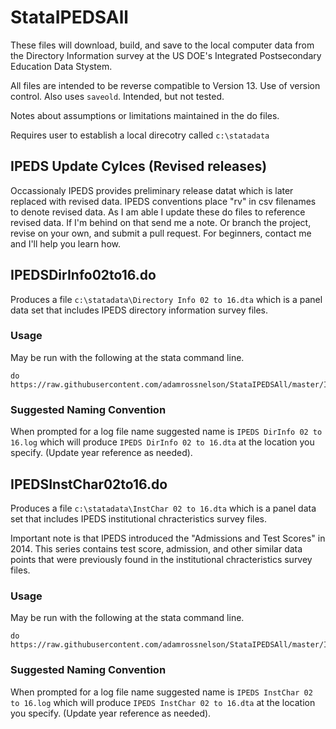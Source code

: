 # StataIPEDSAll

These files will download, build, and save to the local computer data from the Directory Information survey at the US DOE's Integrated Postsecondary Education Data Stystem.

All files are intended to be reverse compatible to Version 13. Use of version control. Also uses `saveold`. Intended, but not tested.

Notes about assumptions or limitations maintained in the do files.

Requires user to establish a local direcotry called `c:\statadata`

## IPEDS Update Cylces (Revised releases)

Occassionaly IPEDS provides preliminary release datat which is later replaced with revised data. IPEDS conventions place "rv" in csv filenames to denote revised data. As I am able I update these do files to reference revised data. If I'm behind on that send me a note. Or branch the project, revise on your own, and submit a pull request. For beginners, contact me and I'll help you learn how.

## IPEDSDirInfo02to16.do

Produces a file `c:\statadata\Directory Info 02 to 16.dta` which is a panel data set that includes IPEDS directory information survey files.

### Usage

May be run with the following at the stata command line.

```
do https://raw.githubusercontent.com/adamrossnelson/StataIPEDSAll/master/IPEDSDirInfo02to16.do
```
### Suggested Naming Convention

When prompted for a log file name suggested name is `IPEDS DirInfo 02 to 16.log` which will produce `IPEDS DirInfo 02 to 16.dta` at the location you specify. (Update year reference as needed).

## IPEDSInstChar02to16.do

Produces a file `c:\statadata\InstChar 02 to 16.dta` which is a panel data set that includes IPEDS institutional chracteristics survey files.

Important note is that IPEDS introduced the "Admissions and Test Scores" in 2014. This series contains test score, admission, and other similar data points that were previously found in the institutional chracteristics survey files.

### Usage

May be run with the following at the stata command line.

```
do https://raw.githubusercontent.com/adamrossnelson/StataIPEDSAll/master/IPEDSInstChar02to16.do
```

### Suggested Naming Convention

When prompted for a log file name suggested name is `IPEDS InstChar 02 to 16.log` which will produce `IPEDS InstChar 02 to 16.dta` at the location you specify. (Update year reference as needed).
